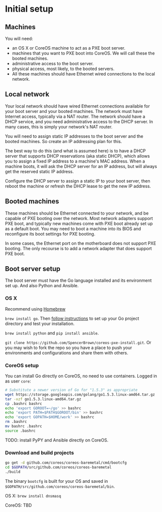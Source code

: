 # Initial setup

## Machines

You will need:

* an OS X or CoreOS machine to act as a PXE boot server.
* machines that you want to PXE boot into CoreOS. We will call these the booted machines.
* administrative access to the boot server.
* physical access, most likely, to the booted servers.
* All these machines should have Ethernet wired connections to the local network.

## Local network

Your local network should have wired Ethernet connections available for your boot server and your booted machines.
The network must have Internet access, typically via a NAT router.
The network should have a DHCP service, and you need administrative access to the DHCP server.
In many cases, this is simply your network's NAT router.

You will need to assign static IP addresses to the boot server and the booted machines. So create an IP addressing plan for this.

The best way to do this (and what is assumed here) is to have a DHCP server that supports DHCP reservations (aka static DHCP), which allows you to assign a fixed IP address to a machine's MAC address.
When a machine boots, it will ask the DHCP server for an IP address, but will always get the reserved static IP address.

Configure the DHCP server to assign a static IP to your boot server, then reboot the machine or refresh the DHCP lease to get the new IP address.

## Booted machines

These machines should be Ethernet connected to your network, and be capable of PXE booting over the network.
Most network adapters support PXE boot, and typically new machines come with PXE boot already set up as a default boot.
You may need to boot a machine into its BIOS and reconfigure its boot settings for PXE booting.

In some cases, the Ethernet port on the motherboard does not support PXE booting.
The only recourse is to add a network adapter that does support PXE boot.

## Boot server setup

The boot server must have the Go language installed and its environment set up.
And also Python and Ansible.

### OS X

Recommend using [Homebrew](http://brew.sh)
 
`brew install go`. Then [follow instructions](https://golang.org/doc/install#testing) to set up your Go project directory and test your installation.
 
 `brew install python` and `pip install ansible`.
 
 `git clone https://github.com/SpencerBrown/coreos-pxe-install.git`. 
 Or you may wish to fork the repo so you have a place to push your environments and configurations and share them with others.

### CoreOS setup

You can install Go directly on CoreOS, no need to use containers. Logged in as user `core`:

```bash
# Substitute a newer version of Go for "1.5.3" as appropriate
wget https://storage.googleapis.com/golang/go1.5.3.linux-amd64.tar.gz
tar -xzf go1.5.3.linux-amd64.tar.gz
cp .bashrc bashrc
echo 'export GOROOT=~/go' >> bashrc
echo 'export PATH=$PATH$GOROOT/bin' >> bashrc
echo 'export GOPATH=$HOME/work' >> bashrc
rm .bashrc
mv bashrc .bashrc
source .bashrc
```

TODO: install PyPY and Ansible directly on CoreOS.

### Download and build projects

```bash
go get -d github.com/coreos/coreos-baremetal/cmd/bootcfg
cd $GOPATH/src/github.com/coreos/coreos-baremetal
./build
```

The binary `bootcfg` is built for your OS and saved in `$GOPATH/src/github.com/coreos/coreos-baremetal/bin`.

OS X: `brew install dnsmasq`

CoreOS: TBD
